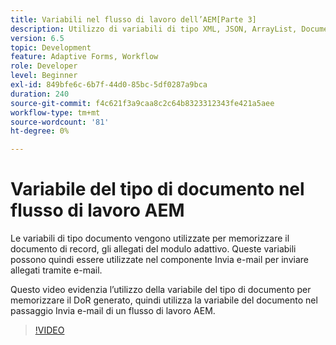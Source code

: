 ```yaml
---
title: Variabili nel flusso di lavoro dell’AEM[Parte 3]
description: Utilizzo di variabili di tipo XML, JSON, ArrayList, Document in un flusso di lavoro AEM
version: 6.5
topic: Development
feature: Adaptive Forms, Workflow
role: Developer
level: Beginner
exl-id: 849bfe6c-6b7f-44d0-85bc-5df0287a9bca
duration: 240
source-git-commit: f4c621f3a9caa8c2c64b8323312343fe421a5aee
workflow-type: tm+mt
source-wordcount: '81'
ht-degree: 0%

---
```


# Variabile del tipo di documento nel flusso di lavoro AEM


Le variabili di tipo documento vengono utilizzate per memorizzare il documento di record, gli allegati del modulo adattivo. Queste variabili possono quindi essere utilizzate nel componente Invia e-mail per inviare allegati tramite e-mail.

Questo video evidenzia l’utilizzo della variabile del tipo di documento per memorizzare il DoR generato, quindi utilizza la variabile del documento nel passaggio Invia e-mail di un flusso di lavoro AEM.

>[!VIDEO](https://video.tv.adobe.com/v/26452?quality=12&learn=on)
